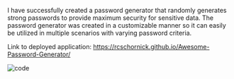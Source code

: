 I have successfully created a password generator that randomly generates strong passwords to provide maximum security for sensitive data. The password generator was created in a customizable manner so it can easily be utilized in multiple scenarios with varying password criteria.

Link to deployed application: https://rcschornick.github.io/Awesome-Password-Generator/

![code](https://user-images.githubusercontent.com/94027300/144725371-541e580d-3738-43ec-ad9e-b4af7c4ab4a2.png)
